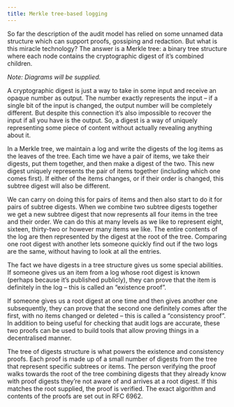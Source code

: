 ```yaml
---
title: Merkle tree-based logging
---
```

So far the description of the audit model has relied on some unnamed data structure which can support proofs, gossiping and redaction. But what is this miracle technology? The answer is a Merkle tree: a binary tree structure where each node contains the cryptographic digest of it’s combined children.

_Note: Diagrams will be supplied._

A cryptographic digest is just a way to take in some input and receive an opaque number as output. The number exactly represents the input – if a single bit of the input is changed, the output number will be completely different. But despite this connection it’s also impossible to recover the input if all you have is the output. So, a digest is a way of uniquely representing some piece of content without actually revealing anything about it.

In a Merkle tree, we maintain a log and write the digests of the log items as the leaves of the tree. Each time we have a pair of items, we take their digests, put them together, and then make a digest of the two. This new digest uniquely represents the pair of items together (including which one comes first). If either of the items changes, or if their order is changed, this subtree digest will also be different.

We can carry on doing this for pairs of items and then also start to do it for pairs of subtree digests. When we combine two subtree digests together we get a new subtree digest that now represents all four items in the tree and their order. We can do this at many levels as we like to represent eight, sixteen, thirty-two or however many items we like. The entire contents of the log are then represented by the digest at the root of the tree. Comparing one root digest with another lets someone quickly find out if the two logs are the same, without having to look at all the entries.

The fact we have digests in a tree structure gives us some special abilities. If someone gives us an item from a log whose root digest is known (perhaps because it’s published publicly), they can prove that the item is definitely in the log – this is called an “existence proof”. 

If someone gives us a root digest at one time and then gives another one subsequently, they can prove that the second one definitely comes after the first, with no items changed or deleted – this is called a “consistency proof”. In addition to being useful for checking that audit logs are accurate, these two proofs can be used to build tools that allow proving things in a decentralised manner.

The tree of digests structure is what powers the existence and consistency proofs. Each proof is made up of a small number of digests from the tree that represent specific subtrees or items. The person verifying the proof walks towards the root of the tree combining digests that they already know with proof digests they’re not aware of and arrives at a root digest. If this matches the root supplied, the proof is verified. The exact algorithm and contents of the proofs are set out in RFC 6962.

